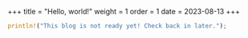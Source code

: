 +++
title = "Hello, world!"
weight = 1
order = 1
date = 2023-08-13
+++

```rust
println!("This blog is not ready yet! Check back in later.");
```

